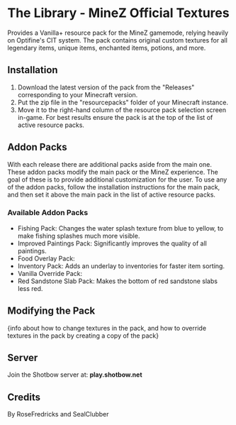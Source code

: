 # The Library - MineZ Official Textures
Provides a Vanilla+ resource pack for the MineZ gamemode, relying heavily on Optifine's CIT system. The pack contains original custom textures for all legendary items, unique items, enchanted items, potions, and more. 

## Installation
1. Download the latest version of the pack from the "Releases" corresponding to your Minecraft version. 
2. Put the zip file in the "resourcepacks" folder of your Minecraft instance.
3. Move it to the right-hand column of the resource pack selection screen in-game. For best results ensure the pack is at the top of the list of active resource packs.

## Addon Packs
With each release there are additional packs aside from the main one. These addon packs modify the main pack or the MineZ experience. The goal of these is to provide additional customization for the user. To use any of the addon packs, follow the installation instructions for the main pack, and then set it above the main pack in the list of active resource packs.

### Available Addon Packs
- Fishing Pack: Changes the water splash texture from blue to yellow, to make fishing splashes much more visible.
- Improved Paintings Pack: Significantly improves the quality of all paintings.
- Food Overlay Pack: 
- Inventory Pack: Adds an underlay to inventories for faster item sorting.
- Vanilla Override Pack: 
- Red Sandstone Slab Pack: Makes the bottom of red sandstone slabs less red.

## Modifying the Pack
{info about how to change textures in the pack, and how to override textures in the pack by creating a copy of the pack}

## Server
Join the Shotbow server at: **play.shotbow.net**

## Credits
By RoseFredricks and SealClubber
